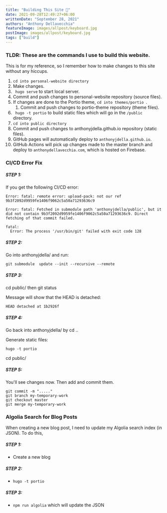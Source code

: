 ```yaml
---
title: "Building This Site 💾"
date: 2021-09-28T12:49:27+06:00
writtenDate: "September 28, 2021"
authors: "Anthony Dellavecchia"
featureImage: images/allpost/keyboard.jpg
postImage: images/allpost/keyboard.jpg
tags: ["build"]
---
```


### TLDR: These are the commands I use to build this website.

This is for my reference, so I remember how to make changes to this site without any hiccups. 

1. ```cd into personal-website directory```
2. Make changes.
3. ``` hugo serve``` to start local server.
4. Commit and push changes to personal-website repository (source files).
5. If changes are done to the Portio theme, ```cd into themes/portio ```.
    1. Commit and push changes to portio-theme repository (theme files).
6. ``` hugo -t portio``` to build static files which will go in the `/public ` directory.
7. ```cd into public directory```
8. Commit and push changes to anthonyjdella.github.io repository (static files).
9. GitHub pages will automatically deploy to `anthonyjdella.github.io`.
10. GitHub Actions will pick up changes made to the master branch and deploy to `anthonydellavecchia.com`, which is hosted on Firebase.


### CI/CD Error Fix


##### STEP 1:
If you get the following CI/CD error:

```
Error: fatal: remote error: upload-pack: not our ref 9b3f2092d9959fe1406f9062c5a50a71293636c9

Error: fatal: Fetched in submodule path 'anthonyjdella/public', but it did not contain 9b3f2092d9959fe1406f9062c5a50a71293636c9. Direct fetching of that commit failed.

fatal: 
  Error: The process '/usr/bin/git' failed with exit code 128
```


##### STEP 2:
Go into anthonyjdella/ and run:

```
git submodule  update --init --recursive --remote
```


##### STEP 3:
cd public/ then
git status

Message will show that the HEAD is detached:
```
HEAD detached at 1b2926f
```

##### STEP 4:
Go back into anthonyjdella/ by
cd ..

Generate static files:

```
hugo -t portio
```

cd public/

##### STEP 5:
You'll see changes now. Then add and commit them.

```
git commit -m "....."
git branch my-temporary-work
git checkout master
git merge my-temporary-work
```

### Algolia Search for Blog Posts

When creating a new blog post, I need to update my Algolia search index (in JSON).
To do this,

##### STEP 1:
- Create a new blog

##### STEP 2:
- `hugo -t portio`

##### STEP 3:
- `npm run algolia` which will update the JSON
